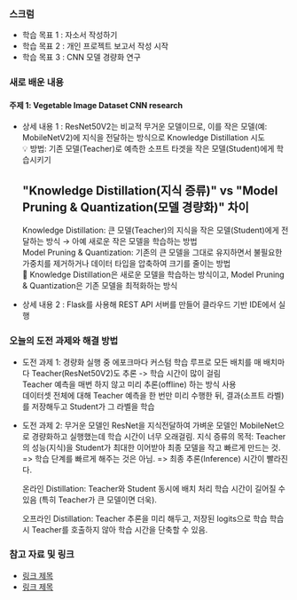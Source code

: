 ### 스크럼 
- 학습 목표 1 : 자소서 작성하기
- 학습 목표 2 : 개인 프로젝트 보고서 작성 시작
- 학습 목표 3 : CNN 모델 경량화 연구 

### 새로 배운 내용
#### 주제 1: Vegetable Image Dataset CNN research
- 상세 내용 1 : ResNet50V2는 비교적 무거운 모델이므로, 이를 작은 모델(예: MobileNetV2)에 지식을 전달하는 방식으로 Knowledge Distillation 시도 </br>
  💡 방법: 기존 모델(Teacher)로 예측한 소프트 타겟을 작은 모델(Student)에게 학습시키기

  ## "Knowledge Distillation(지식 증류)" vs "Model Pruning & Quantization(모델 경량화)" 차이
  Knowledge Distillation: 큰 모델(Teacher)의 지식을 작은 모델(Student)에게 전달하는 방식 → 아예 새로운 작은 모델을 학습하는 방법 </br>
  Model Pruning & Quantization: 기존의 큰 모델을 그대로 유지하면서 불필요한 가중치를 제거하거나 데이터 타입을 압축하여 크기를 줄이는 방법 </br>
  📍 Knowledge Distillation은 새로운 모델을 학습하는 방식이고, Model Pruning & Quantization은 기존 모델을 최적화하는 방식
  
- 상세 내용 2 : Flask를 사용해 REST API 서버를 만들어 클라우드 기반 IDE에서 실행

### 오늘의 도전 과제와 해결 방법
- 도전 과제 1: 경량화 실행 중 에포크마다 커스텀 학습 루프로 모든 배치를 매 배치마다 Teacher(ResNet50V2)도 추론 -> 학습 시간이 많이 걸림 </br>
  Teacher 예측을 매번 하지 않고 미리 추론(offline) 하는 방식 사용 </br>
  데이터셋 전체에 대해 Teacher 예측을 한 번만 미리 수행한 뒤, 결과(소프트 라벨)를 저장해두고 Student가 그 라벨을 학습 </br>
  
- 도전 과제 2: 무거운 모델인 ResNet을 지식전달하여 가벼운 모델인 MobileNet으로 경량화하고 실행했는데 학습 시간이 너무 오래걸림.
  지식 증류의 목적:
  Teacher의 성능(지식)을 Student가 최대한 이어받아 최종 모델을 작고 빠르게 만드는 것.
  => 학습 단계를 빠르게 해주는 것은 아님.
  => 최종 추론(Inference) 시간이 빨라진다.
  
  온라인 Distillation:
  Teacher와 Student 동시에 배치 처리
  학습 시간이 길어질 수 있음 (특히 Teacher가 큰 모델이면 더욱).
  
  오프라인 Distillation:
  Teacher 추론을 미리 해두고, 저장된 logits으로 학습
  학습 시 Teacher를 호출하지 않아 학습 시간을 단축할 수 있음.

### 참고 자료 및 링크
- [링크 제목](URL)
- [링크 제목](URL)
